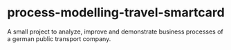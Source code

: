 # process-modelling-travel-smartcard
A small project to analyze, improve and demonstrate business processes of a german public transport company.
